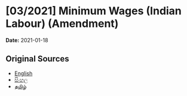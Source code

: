 # [03/2021] Minimum Wages (Indian Labour) (Amendment)

**Date:** 2021-01-18

## Original Sources

- [English](https://documents.gov.lk/view/acts/2021/1/03-2021_E.pdf)
- [සිංහල](https://documents.gov.lk/view/acts/2021/1/03-2021_S.pdf)
- [தமிழ்](https://documents.gov.lk/view/acts/2021/1/03-2021_T.pdf)
